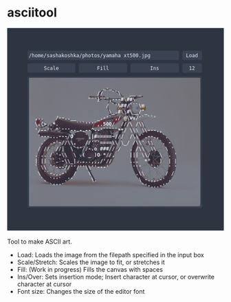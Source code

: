 # asciitool
![Preview](preview.png)

Tool to make ASCII art.

* Load: Loads the image from the filepath specified in the input box
* Scale/Stretch: Scales the image to fit, or stretches it
* Fill: (Work in progress) Fills the canvas with spaces
* Ins/Over: Sets insertion mode; Insert character at cursor, or overwrite character at cursor
* Font size: Changes the size of the editor font
